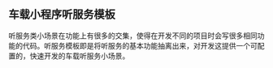 ## 车载小程序听服务模板

听服务类小场景在功能上有很多的交集，使得在开发不同的项目时会写很多相同功能的代码。听服务模板即是将听服务的基本功能抽离出来，对开发这提供一个可配置的，快速开发的车载听服务小场景。